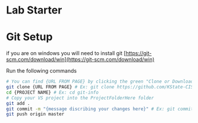 # Lab Starter

# Git Setup 

if you are on windows you will need to install git
[https://git-scm.com/download/win](https://git-scm.com/download/win)

Run the following commands
```bash
# You can find {URL FROM PAGE} by clicking the green "Clone or Download" button
git clone {URL FROM PAGE} # Ex: git clone https://github.com/KState-CIS300-S17-Scholars/lab4-V-FEXrt.git
cd {PROJECT NAME} # Ex: cd git-info
# Copy your VS project into the ProjectFolderHere folder
git add .
git commit -m "{message discribing your changes here}" # Ex: git commit -m "Adding Lab to repo"
git push origin master
```
